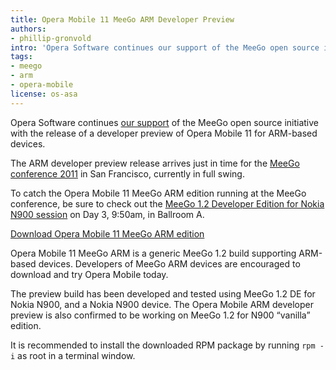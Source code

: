 ```yaml
---
title: Opera Mobile 11 MeeGo ARM Developer Preview
authors:
- phillip-gronvold
intro: 'Opera Software continues our support of the MeeGo open source initiative with the release of a developer preview of Opera Mobile 11 for ARM-based devices.'
tags:
- meego
- arm
- opera-mobile
license: os-asa
---
```


Opera Software continues [our support][1] of the MeeGo open source initiative with the release of a developer preview of Opera Mobile 11 for ARM-based devices.

[1]: http://labs.opera.com/news/2011/03/22/

The ARM developer preview release arrives just in time for the [MeeGo conference 2011][2] in San Francisco, currently in full swing.

[2]: http://sf2011.meego.com/

To catch the Opera Mobile 11 MeeGo ARM edition running at the MeeGo conference, be sure to check out the [MeeGo 1.2 Developer Edition for Nokia N900 session][3] on Day 3, 9:50am, in Ballroom A.

[3]: http://sf2011.meego.com/program/sessions/meego-12-developer-edition-nokia-n900

[Download Opera Mobile 11 MeeGo ARM edition][4]

[4]: https://www.opera.com/download/get.pl?sub=++++&id=33726&location=320&nothanks=yes

Opera Mobile 11 MeeGo ARM is a generic MeeGo 1.2 build supporting ARM-based devices. Developers of MeeGo ARM devices are encouraged to download and try Opera Mobile today.

The preview build has been developed and tested using MeeGo 1.2 DE for Nokia N900, and a Nokia N900 device. The Opera Mobile ARM developer preview is also confirmed to be working on MeeGo 1.2 for N900 “vanilla” edition.

It is recommended to install the downloaded RPM package by running `rpm -i` as root in a terminal window.
